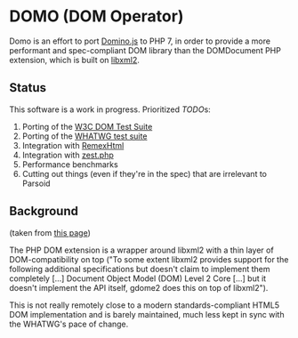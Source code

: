 # DOMO (DOM Operator)

Domo is an effort to port [Domino.js](https://github.com/fgnass/domino) to PHP 7, in order to provide a more performant and spec-compliant DOM library than the DOMDocument PHP extension, which is built on [libxml2](www.xmlsoft.org).

## Status

This software is a work in progress. Prioritized *TODO*s:

1. Porting of the [W3C DOM Test Suite](https://www.w3.org/DOM/Test/)
2. Porting of the [WHATWG test suite](https://wiki.whatwg.org/wiki/Testsuite)
4. Integration with [RemexHtml](https://gerrit.wikimedia.org/g/mediawiki/libs/RemexHtml/)
5. Integration with [zest.php](https://github.com/cscott/zest.php/tree/master)
6. Performance benchmarks
7. Cutting out things (even if they're in the spec) that are irrelevant to Parsoid

## Background

(taken from [this page](https://www.mediawiki.org/wiki/Parsoid/PHP/Help_wanted))

The PHP DOM extension is a wrapper around libxml2 with a thin layer of
DOM-compatibility on top ("To some extent libxml2 provides support for the
following additional specifications but doesn't claim to implement them
completely [...] Document Object Model (DOM) Level 2 Core [...] but it doesn't
implement the API itself, gdome2 does this on top of libxml2").

This is not really remotely close to a modern standards-compliant HTML5 DOM
implementation and is barely maintained, much less kept in sync with the
WHATWG's pace of change.


